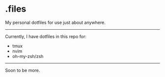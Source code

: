 # .files

My personal dotfiles for use just about anywhere.

-----

Currently, I have dotfiles in this repo for:
- tmux
- nvim
- oh-my-zsh/zsh

-----

Soon to be more.
